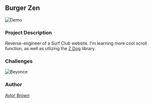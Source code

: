 ## Burger Zen 

![Demo](assets/demogif.gif)

### Project Description 
Reverse-engineer of a Surf Club website. I'm learning more cool scroll function, as well as utlizing the [Z Dog]() library.

### Challenges 
![Beyonce](https://media.giphy.com/media/3oEduRhaW6LT3hifi8/source.gif)

### Author 
[Aylor Brown](https://www.aylorbrown.com)
